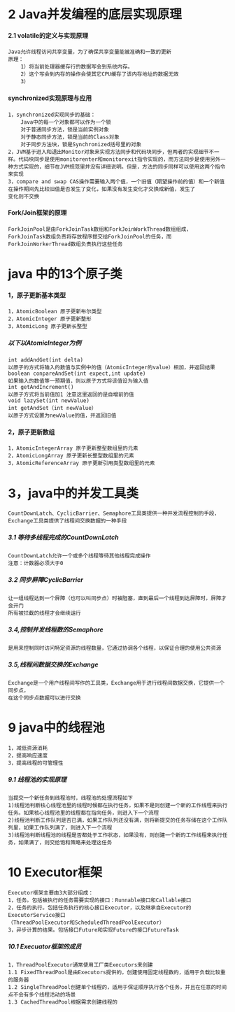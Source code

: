 # 2 Java并发编程的底层实现原理
#### 2.1 volatile的定义与实现原理
    Java允许线程访问共享变量，为了确保共享变量能被准确和一致的更新
    原理：
        1）将当前处理器缓存行的数据写会到系统内存。
        2）这个写会到内存的操作会使其它CPU缓存了该内存地址的数据无效
        3）
#### synchronized实现原理与应用
    1，synchronized实现同步的基础：
        Java中的每一个对象都可以作为一个锁
        对于普通同步方法，锁是当前实例对象
        对于静态同步方法，锁是当前的Class对象
        对于同步方法块，锁是Synchronized括号里的对象
    2，JVM基于进入和退出Monitor对象来实现方法同步和代码块同步，但两者的实现细节不一样。代码块同步是使用monitorenter和monitorexit指令实现的，而方法同步是使用另外一种方式实现的，细节在JVM规范里并没有详细说明。但是，方法的同步同样可以使用这两个指令来实现
    3，compare and swap CAS操作需要输入两个值，一个旧值（期望操作前的值）和一个新值
    在操作期间先比较旧值是否发生了变化，如果没有发生变化才交换成新值，发生了
    变化则不交换
    
    
#### Fork/Join框架的原理
    ForkJoinPool是由ForkJoinTask数组和ForkJoinWorkThread数组组成，ForkJoinTask数组负责将存放程序提交给ForkJoinPool的任务，而ForkJoinWorkerThread数组负责执行这些任务

# java 中的13个原子类
#### 1，原子更新基本类型  
    1，AtomicBoolean 原子更新布尔类型  
    2，AtomicInteger 原子更新整形  
    3，AtomicLong 原子更新长整型
##### 以下以AtomicInteger为例 
    int addAndGet(int delta)
    以原子的方式将输入的数值与实例中的值（AtomicInteger的value）相加，并返回结果
    boolean conpareAndSet(int expect,int update)
    如果输入的数值等一预期值，则以原子方式将该值设为输入值
    int getAndIncrement()
    以原子方式将当前值加1 注意这里返回的是自增前的值
    void lazySet(int newValue)
    int getAndSet（int newValue）
    以原子方式设置为newValue的值，并返回旧值
#### 2，原子更新数组
    1，AtomicIntegerArray 原子更新整型数组里的元素
    2，AtomicLongArray 原子更新长整型数组里的元素
    3，AtomicReferenceArray 原子更新引用类型数组里的元素
# 3，java中的并发工具类
    CountDownLatch、CyclicBarrier、Semaphore工具类提供一种并发流程控制的手段，Exchange工具类提供了线程间交换数据的一种手段
    
##### 3.1 等待多线程完成的CountDownLatch
    CountDownLatch允许一个或多个线程等待其他线程完成操作
    注意：计数器必须大于0
##### 3.2 同步屏障CyclicBarrier
    让一组线程达到一个屏障（也可以叫同步点）时被阻塞，直到最后一个线程到达屏障时，屏障才会开门
    所有被拦截的线程才会继续运行
##### 3.4,控制并发线程数的Semaphore
    是用来控制同时访问特定资源的线程数量，它通过协调各个线程，以保证合理的使用公共资源
##### 3.5,线程间数据交换的Exchange
    Exchange是一个用户线程间写作的工具类，Exchange用于进行线程间数据交换，它提供一个同步点，
    在这个同步点数据可以进行交换
# 9 java中的线程池
    1，减低资源消耗
    2，提高响应速度
    3，提高线程的可管理性
##### 9.1 线程池的实现原理
    当提交一个新任务到线程池时，线程池的处理流程如下
    1)线程池判断核心线程池里的线程时候都在执行任务，如果不是则创建一个新的工作线程来执行
    任务。如果核心线程池里的线程都在指向任务，则进入下一个流程
    2)线程池判断工作队列是否已满，如果工作队列还没有满，则将新提交的任务存储在这个工作队
    列里，如果工作队列满了，则进入下一个流程
    3)线程池判断线程池的线程是否都处于工作状态，如果没有，则创建一个新的工作线程来执行任
    务，如果满了，则交给饱和策略来处理这任务
# 10 Executor框架
    Executor框架主要由3大部分组成：
    1，任务。包括被执行的任务需要实现的接口：Runnable接口和Callable接口
    2，任务的执行。包括任务执行的核心接口Executor，以及继承自Executor的ExecutorService接口
    （ThreadPoolExecutor和ScheduledThreadPoolExecutor）
    3，异步计算的结果。包括接口Future和实现Future的接口FutureTask
##### 10.1 Execuator框架的成员
    1，ThreadPoolExecutor通常使用工厂类Executors来创建
    1.1 FixedThreadPool是由Executors提供的，创建使用固定线程数的，适用于负载比较重的服务器
    1.2 SingleThreadPool创建单个线程的，适用于保证顺序执行各个任务，并且在任意的时间点不会有多个线程活动的场景
    1.3 CachedThreadPool根据需求创建线程的